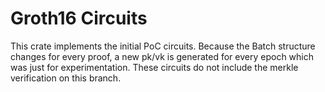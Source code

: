 # Groth16 Circuits

This crate implements the initial PoC circuits. Because the Batch structure changes for every proof, a new pk/vk is generated for every epoch which was just for experimentation.
These circuits do not include the merkle verification on this branch.
